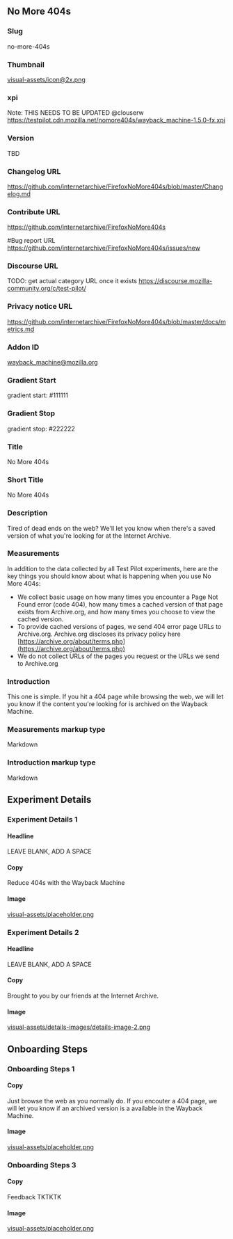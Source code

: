 ## No More 404s

### Slug
no-more-404s

### Thumbnail
[visual-assets/icon@2x.png](visual-assets/icon@2x.png)

### xpi
Note: THIS NEEDS TO BE UPDATED @clouserw
https://testpilot.cdn.mozilla.net/nomore404s/wayback_machine-1.5.0-fx.xpi

### Version
TBD

### Changelog URL
https://github.com/internetarchive/FirefoxNoMore404s/blob/master/Changelog.md

### Contribute URL
https://github.com/internetarchive/FirefoxNoMore404s

#Bug report URL
https://github.com/internetarchive/FirefoxNoMore404s/issues/new

### Discourse URL
TODO: get actual category URL once it exists
https://discourse.mozilla-community.org/c/test-pilot/

### Privacy notice URL
https://github.com/internetarchive/FirefoxNoMore404s/blob/master/docs/metrics.md

### Addon ID
wayback_machine@mozilla.org

### Gradient Start
gradient start: #111111

### Gradient Stop
gradient stop: #222222

### Title
No More 404s

### Short Title
No More 404s

### Description
Tired of dead ends on the web? We'll let you know when there's a saved version of what you're looking for at the Internet Archive.

### Measurements
In addition to the data collected by all Test Pilot experiments, here are the key things you should know about what is happening when you use No More 404s:
* We collect basic usage on how many times you encounter a Page Not Found error (code 404), how many times a cached version of that page exists from Archive.org, and how many times you choose to view the cached version. 
* To provide cached versions of pages, we send 404 error page URLs to Archive.org. Archive.org discloses its privacy policy here [https://archive.org/about/terms.php](https://archive.org/about/terms.php)
* We do not  collect  URLs of the pages you request or the URLs we send to Archive.org

### Introduction
This one is simple. If you hit a 404 page while browsing the web, we will let you know if the content you're looking for is archived on the Wayback Machine.

### Measurements markup type
Markdown

### Introduction markup type
Markdown

## Experiment Details

### Experiment Details 1

#### Headline
LEAVE BLANK, ADD A SPACE

#### Copy 
Reduce 404s with the Wayback Machine

#### Image
[visual-assets/placeholder.png](visual-assets/placeholder.png)

### Experiment Details 2

#### Headline
LEAVE BLANK, ADD A SPACE

#### Copy 
Brought to you by our friends at the Internet Archive.

#### Image
[visual-assets/details-images/details-image-2.png](visual-assets/details-images/details-image-2.png)

## Onboarding Steps

### Onboarding Steps 1

#### Copy 
Just browse the web as you normally do. If you encouter a 404 page, we will let you know if an archived version is a available in the Wayback Machine.

#### Image
[visual-assets/placeholder.png](visual-assets/placeholder.png)

### Onboarding Steps 3

#### Copy 
Feedback TKTKTK

#### Image
[visual-assets/placeholder.png](visual-assets/placeholder.png)


